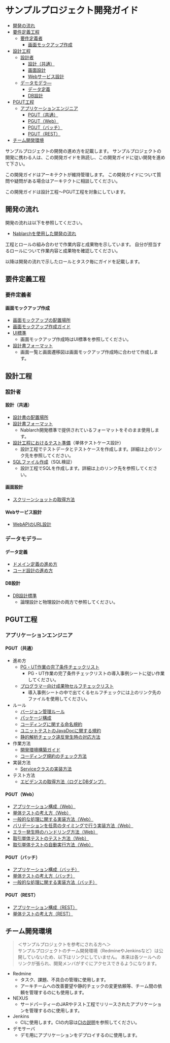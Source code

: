 # サンプルプロジェクト開発ガイド

- [開発の流れ](#開発の流れ)
- [要件定義工程](#要件定義工程)
  - [要件定義者](#要件定義者)
    - [画面モックアップ作成](#画面モックアップ作成)
- [設計工程](#設計工程)
  - [設計者](#設計者)
    - [設計（共通）](#設計共通)
    - [画面設計](#画面設計)
    - [Webサービス設計](#Webサービス設計)
  - [データモデラ―](#データモデラ)
    - [データ定義](#データ定義)
    - [DB設計](#DB設計)
- [PGUT工程](#PGUT工程)
  - [アプリケーションエンジニア](#アプリケーションエンジニア)
    - [PGUT（共通）](#PGUT共通)
    - [PGUT（Web）](#PGUTWeb)
    - [PGUT（バッチ）](#PGUTバッチ)
    - [PGUT（REST）](#PGUTREST)
- [チーム開発環境](#チーム開発環境)

サンプルプロジェクトの開発の進め方を記載します。
サンプルプロジェクトの開発に携わる人は、この開発ガイドを熟読し、この開発ガイドに従い開発を進めて下さい。

この開発ガイドはアーキテクトが維持管理します。
この開発ガイドについて質問や疑問がある場合はアーキテクトに相談してください。

この開発ガイドは設計工程～PGUT工程を対象にしています。

## 開発の流れ

開発の流れは以下を参照してください。

- [Nablarchを使用した開発の流れ](../設計書/Nablarchを使用した開発の流れ.xlsx?raw=true)

工程とロールの組み合わせで作業内容と成果物を示しています。
自分が担当するロールについて作業内容と成果物を確認してください。

以降は開発の流れで示したロールとタスク毎にガイドを記載します。

## 要件定義工程

### 要件定義者

#### 画面モックアップ作成

- [画面モックアップの配置場所](../設計書/A1_プロジェクト管理システム/010_要件定義/020_画面モックアップ)
- [画面モックアップ作成ガイド](要件定義工程/画面モックアップ作成ガイド.md)
- [UI標準](../設計書/A1_プロジェクト管理システム/020_方式設計/020_開発標準/010_設計標準)
  - 画面モックアップ作成時はUI標準を参照してください。
- [設計書フォーマット](https://github.com/nablarch-development-standards/nablarch-development-standards/tree/master/030_%E8%A8%AD%E8%A8%88%E3%83%89%E3%82%AD%E3%83%A5%E3%83%A1%E3%83%B3%E3%83%88/010_%E3%83%95%E3%82%A9%E3%83%BC%E3%83%9E%E3%83%83%E3%83%88)
  - 画面一覧と画面遷移図は画面モックアップ作成時に合わせて作成します。

## 設計工程

### 設計者

#### 設計（共通）

- [設計書の配置場所](../設計書/A1_プロジェクト管理システム/030_アプリ設計)
- [設計書フォーマット](https://github.com/nablarch-development-standards/nablarch-development-standards/tree/master/030_%E8%A8%AD%E8%A8%88%E3%83%89%E3%82%AD%E3%83%A5%E3%83%A1%E3%83%B3%E3%83%88/010_%E3%83%95%E3%82%A9%E3%83%BC%E3%83%9E%E3%83%83%E3%83%88)
  - Nablarch開発標準で提供されているフォーマットをそのまま使用します。
- [設計工程におけるテスト準備](設計工程/設計工程におけるテスト準備.md)（単体テストケース設計）
  - 設計工程でテストデータとテストケースを作成します。詳細は上のリンク先を参照してください。
- [SQLファイル作成](設計工程/SQLファイル作成.md)（SQL検証）
  - 設計工程でSQLを作成します。詳細は上のリンク先を参照してください。

#### 画面設計

- [スクリーンショットの取得方法](設計工程/スクリーンショットの取得方法.md)

#### Webサービス設計

- [WebAPIのURL設計](設計工程/WebAPIのURL設計.md)

### データモデラ―

#### データ定義

- [ドメイン定義の進め方](設計工程/ドメイン定義の進め方.md)
- [コード設計の進め方](設計工程/コード設計の進め方.md)

#### DB設計

- [DB設計標準](../設計書/A1_プロジェクト管理システム/020_方式設計/020_開発標準/010_設計標準)
  - 論理設計と物理設計の両方で参照してください。

## PGUT工程

### アプリケーションエンジニア

#### PGUT（共通）

- 進め方
  - [PG・UT作業の完了条件チェックリスト](PGUT工程/checklist/PG・UT作業の完了条件チェックリスト.xlsx?raw=true)
    - PG・UT作業の完了条件チェックリストの導入事例シートに従い作業してください。
  - [プログラマー向け成果物セルフチェックリスト](PGUT工程/checklist/プログラマー向け成果物セルフチェックリスト.xlsx?raw=true)
    - 導入事例シートの中で出てくるセルフチェックには上のリンク先のファイルを使用してください。
- ルール
  - [バージョン管理ルール](PGUT工程/バージョン管理ルール.md)
  - [パッケージ構成](PGUT工程/pg/パッケージ構成.md)
  - [コーディングに関する命名規約](PGUT工程/pg/コーディングに関する命名規約.md)
  - [ユニットテストのJavaDocに関する規約](PGUT工程/ut/ユニットテストのJavaDocに関する規約.md)
  - [静的解析チェック違反発生時の対応方法](PGUT工程/pg/静的解析チェック違反発生時の対応方法.md)
- 作業方法
  - [開発環境構築ガイド](PGUT工程/開発環境構築ガイド.md)
  - [コーディング規約のチェック方法](PGUT工程/pg/コーディング規約のチェック方法.md)
- 実装方法
  - [Serviceクラスの実装方法](PGUT工程/pg/Serviceクラスの実装方法.md)
- テスト方法
  - [エビデンスの取得方法（ログとDBダンプ）](PGUT工程/ut/エビデンスの取得方法（ログとDBダンプ）.md)

#### PGUT（Web）
- [アプリケーション構成（Web）](設計工程/アプリケーション構成（Web）.md)
- [単体テストの考え方（Web）](PGUT工程/ut/単体テストの考え方（Web）.md)
- [一般的な処理に関する実装方法（Web）](PGUT工程/pg/一般的な処理に関する実装方法（Web）.md)
- [バリデーションを任意のタイミングで行う実装方法（Web）](PGUT工程/pg/バリデーションを任意のタイミングで行う実装方法（Web）.md)
- [エラー発生時のハンドリング方法（Web）](PGUT工程/pg/エラー発生時のハンドリング方法（Web）.md)
- [取引単体テストのテスト方法（Web）](PGUT工程/ut/取引単体テストのテスト方法（Web）.md) 
- [取引単体テストの自動実行方法（Web）](PGUT工程/ut/取引単体テストの自動実行方法（Web）.md) 

#### PGUT（バッチ）
- [アプリケーション構成（バッチ）](設計工程/アプリケーション構成（バッチ）.md)
- [単体テストの考え方（バッチ）](PGUT工程/ut/単体テストの考え方（バッチ）.md)
- [一般的な処理に関する実装方法（バッチ）](PGUT工程/pg/一般的な処理に関する実装方法（バッチ）.md)

#### PGUT（REST）
- [アプリケーション構成（REST）](設計工程/アプリケーション構成（REST）.md)
- [単体テストの考え方（REST）](PGUT工程/ut/単体テストの考え方（REST）.md)

## チーム開発環境

> ＜サンプルプロジェクトを参考にされる方へ＞  
> サンプルプロジェクトのチーム開発環境（RedmineやJenkinsなど）は公開していないため、以下はリンクにしていません。
> 本来は各ツールへのリンクが張られ、開発メンバがすぐにアクセスできるようになります。

- Redmine
  - タスク、課題、不具合の管理に使用します。
  - アーキチームへの改善要望や静的チェックの変更依頼等、チーム間の依頼を管理するのにも使用します。
- NEXUS
  - サードパーティーのJARやテスト工程でリリースされたアプリケーションを管理するのに使用します。
- Jenkins
  - CIに使用します。CIの内容は[CIの説明](開発環境/CIの説明.md)を参照してください。
- デモサーバ
  - デモ用にアプリケーションをデプロイするのに使用します。
